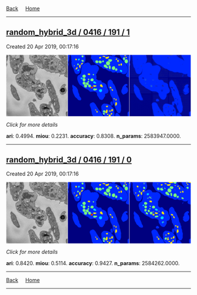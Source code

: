 
[Back](..)&nbsp;&nbsp;&nbsp;&nbsp;&nbsp;[Home](https://leapmanlab.github.io/snapshots)

---

<div class="summary"><a href="1"><h2>random_hybrid_3d / 0416 / 191 / 1</h2></a><p>Created 20 Apr 2019, 00:17:16
</p><a href="1"><img src="1/media/summary.png" align="center"></a><p>
<i>Click for more details</i>
</p></div>

**ari**: 0.4994. **miou**: 0.2231. **accuracy**: 0.8308. **n_params**: 2583947.0000. 

---

<div class="summary"><a href="0"><h2>random_hybrid_3d / 0416 / 191 / 0</h2></a><p>Created 20 Apr 2019, 00:17:16
</p><a href="0"><img src="0/media/summary.png" align="center"></a><p>
<i>Click for more details</i>
</p></div>

**ari**: 0.8420. **miou**: 0.5114. **accuracy**: 0.9427. **n_params**: 2584262.0000. 

---

[Back](..)&nbsp;&nbsp;&nbsp;&nbsp;&nbsp;[Home](https://leapmanlab.github.io/snapshots)

---